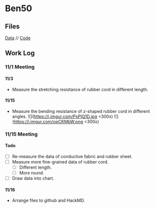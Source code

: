 # Ben50
## Files
[Data](https://docs.google.com/spreadsheets/d/13RTeK4egkz6FViiz9N7Fk00RdI7nglp9wyD4X0nNXjU/edit#gid=0) //
[Code](https://)
## Work Log
### 11/1 Meeting
#### 11/3
* Measure the stretching resistance of rubber cord in different length.
    
#### 11/15
* Measure the bending resistance of z-shaped rubber cord in different angles.
    ![](https://i.imgur.com/PsPIQ1D.jpg =300x)
    ![](https://i.imgur.com/opCKMbW.png =300x)

### 11/15 Meeting
#### Todo
- [ ] Re-measure the data of conductive fabric and rubber sheet.
- [ ] Measure more fine-grained data of rubber cord.
    - [ ] Different length.
    - [ ] More round.
- [ ] Draw data into chart.

#### 11/16
* Arrange files to github and HackMD.
